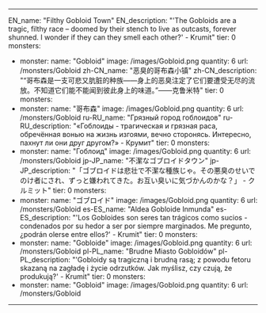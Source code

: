 ---

EN_name: "Filthy Gobloid Town"
EN_description: "'The Gobloids are a tragic, filthy race – doomed by their stench to live as outcasts, forever shunned. I wonder if they can they smell each other?' - Krumit"
tier: 0
monsters:
  - monster:
    name: "Gobloid"
    image: /images/Gobloid.png
    quantity: 6
    url: /monsters/Gobloid
zh-CN_name: "恶臭的哥布森小镇"
zh-CN_description: "“哥布森是一支可悲又肮脏的种族——身上的恶臭注定了它们要遭受无尽的流放。不知道它们能不能闻到彼此身上的味道。”——克鲁米特"
tier: 0
monsters:
  - monster:
    name: "哥布森"
    image: /images/Gobloid.png
    quantity: 6
    url: /monsters/Gobloid
ru-RU_name: "Грязный город гоблоидов"
ru-RU_description: "«Гоблоиды - трагическая и грязная раса, обречённая вонью на жизнь изгоями, вечно сторонясь. Интересно, пахнут ли они друг другом?» - Крумит"
tier: 0
monsters:
  - monster:
    name: "Гоблоид"
    image: /images/Gobloid.png
    quantity: 6
    url: /monsters/Gobloid
jp-JP_name: "不潔なゴブロイドタウン"
jp-JP_description: "「ゴブロイドは悲壮で不潔な種族じゃ。その悪臭のせいでのけ者にされ、ずっと嫌われてきた。お互い臭いに気づかんのかな？」 - クルミット"
tier: 0
monsters:
  - monster:
    name: "ゴブロイド"
    image: /images/Gobloid.png
    quantity: 6
    url: /monsters/Gobloid
es-ES_name: "Aldea Gobloide Inmunda"
es-ES_description: "'Los Gobloides son seres tan trágicos como sucios - condenados por su hedor a ser por siempre marginados. Me pregunto, ¿podrán olerse entre ellos?' - Krumit"
tier: 0
monsters:
  - monster:
    name: "Gobloide"
    image: /images/Gobloid.png
    quantity: 6
    url: /monsters/Gobloid
pl-PL_name: "Brudne Miasto Gobloidów"
pl-PL_description: "'Gobloidy są tragiczną i brudną rasą; z powodu fetoru skazaną na zagładę i życie odrzutków. Jak myślisz, czy czują, że produkują?' - Krumit"
tier: 0
monsters:
  - monster:
    name: "Gobloid"
    image: /images/Gobloid.png
    quantity: 6
    url: /monsters/Gobloid
---